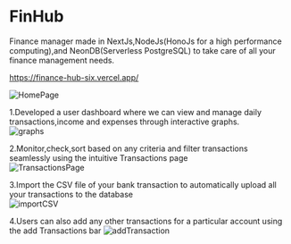 # FinHub
Finance manager made in NextJs,NodeJs(HonoJs for a high performance computing),and NeonDB(Serverless PostgreSQL) to take care of all your finance management needs.<br>

https://finance-hub-six.vercel.app/<br/>

![HomePage](https://github.com/user-attachments/assets/9be83926-ab02-421a-b41d-3c9f1488acca)



1.Developed a user dashboard where we can view and manage daily transactions,income and expenses through interactive graphs.<br>
![graphs](https://github.com/user-attachments/assets/ea650ca5-06fe-42f0-a3bd-2dc8d9057fdd)

2.Monitor,check,sort based on any criteria and filter transactions seamlessly using the intuitive Transactions page<br>
![TransactionsPage](https://github.com/user-attachments/assets/a0d0658f-d643-45d7-a80f-97505ea604f9)

3.Import the CSV file of your bank transaction to automatically upload all your transactions to the database<br>
![importCSV](https://github.com/user-attachments/assets/e34c9efb-23e1-44ab-8493-a05ad8eeba54)

4.Users can also add any other transactions for a particular account using the add Transactions bar
![addTransaction](https://github.com/user-attachments/assets/53926479-413c-4d48-ac5f-ee57a4cd0349)


